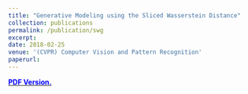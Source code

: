 ```yaml
---
title: "Generative Modeling using the Sliced Wasserstein Distance"
collection: publications
permalink: /publication/swg
excerpt: 
date: 2018-02-25
venue: '(CVPR) Computer Vision and Pattern Recognition'
paperurl: 
---
```

[<span style="color:blue">**PDF Version.**</span>
](https://ishansd.github.io/files/swg.pdf)
